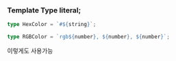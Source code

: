 ### Template Type literal;

```ts
type HexColor = `#${string}`;

type RGBColor = `rgb${number}, ${number}, ${number}`;
```

이렇게도 사용가능
